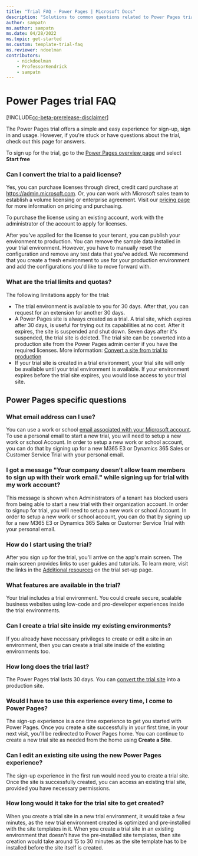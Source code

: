 ```yaml
---  
title: "Trial FAQ - Power Pages | Microsoft Docs"
description: "Solutions to common questions related to Power Pages trial setup and management. Learn how to resolve platform and app-specific issues."
author: sampatn
ms.author: sampatn
ms.date: 04/28/2022
ms.topic: get-started
ms.custom: template-trial-faq
ms.reviewer: ndoelman
contributors:
    - nickdoelman
    - ProfessorKendrick
    - sampatn
---
```


# Power Pages trial FAQ

[!INCLUDE[cc-beta-prerelease-disclaimer](../includes/cc-beta-prerelease-disclaimer.md)]

The Power Pages trial offers a simple and easy experience for sign-up, sign in and usage. However, if you're stuck or have questions about the trial, check out this page for answers. 

To sign up for the trial, go to the [Power Pages overview page](https://powerpages.microsoft.com/) and select **Start free**

### Can I convert the trial to a paid license?

Yes, you can purchase licenses through direct, credit card purchase at https://admin.microsoft.com. Or, you can work with Microsoft sales team to establish a volume licensing or enterprise agreement. Visit our [pricing page](https://powerapps.microsoft.com/en-us/pricing/) for more information on pricing and purchasing. 

To purchase the license using an existing account, work with the administrator of the account to apply for licenses. 

After you've applied for the license to your tenant, you can publish your environment to production. You can remove the sample data installed in your trial environment. However, you have to manually reset the configuration and remove any test data that you've added. We recommend that you create a fresh environment to use for your production environment and add the configurations you'd like to move forward with. 

### What are the trial limits and quotas?

The following limitations apply for the trial:
- The trial environment is available to you for 30 days. After that, you can request for an extension for another 30 days.
- A Power Pages site is always created as a trial. A trial site, which expires after 30 days, is useful for trying out its capabilities at no cost. After it expires, the site is suspended and shut down. Seven days after it's suspended, the trial site is deleted. The trial site can be converted into a production site from the Power Pages admin center if you have the required licenses. More information: [Convert a site from trial to production](/power-apps/maker/portals/admin/convert-portal#convert-a-portal-from-trial-to-production)
- If your trial site is created in a trial environment, your trial site will only be available until your trial environment is available. If your environment expires before the trial site expires, you would lose access to your trial site. 

## Power Pages specific questions

### What email address can I use?

You can use a work or school [email associated with your Microsoft account](https://support.microsoft.com/windows/what-is-a-microsoft-account-4a7c48e9-ff5a-e9c6-5a5c-1a57d66c3bfa).
To use a personal email to start a new trial, you will need to setup a new work or school Account. In order to setup a new work or school account, you can do that by signing up for a new M365 E3 or Dynamics 365 Sales or Customer Service Trial with your personal email.

### I got a message "Your company doesn’t allow team members to sign up with their work email." while signing up for trial with my work account?

This message is shown when Administrators of a tenant has blocked users from being able to start a new trial with their organization account. In order to signup for trial, you will need to setup a new work or school Account. In order to setup a new work or school account, you can do that by signing up for a new M365 E3 or Dynamics 365 Sales or Customer Service Trial with your personal email.

### How do I start using the trial?

After you sign up for the trial, you'll arrive on the app's main screen. The main screen provides links to user guides and tutorials. To learn more, visit the links in the [Additional resources](trial-signup.md#additional-resources) on the trial set-up page.

### What features are available in the trial?

Your trial includes a trial environment. You could create secure, scalable business websites using low-code and pro-developer experiences inside the trial environments. 

### Can I create a trial site inside my existing environments?

If you already have necessary privileges to create or edit a site in an environment, then you can create a trial site inside of the existing environments too. 

### How long does the trial last?

The Power Pages trial lasts 30 days. You can [convert the trial site](/power-apps/maker/portals/admin/convert-portal#convert-a-portal-from-trial-to-production) into a production site.  

### Would I have to use this experience every time, I come to Power Pages? 

The sign-up experience is a one time experience to get you started with Power Pages. Once you create a site successfully in your first time, in your next visit, you'll be redirected to Power Pages home. You can continue to create a new trial site as needed from the home using **Create a Site**. 

### Can I edit an existing site using the new Power Pages experience?

The sign-up experience in the first run would need you to create a trial site. Once the site is successfully created, you can access an existing trial site, provided you have necessary permissions. 

### How long would it take for the trial site to get created? 

When you create a trial site in a new trial environment, it would take a few minutes, as the new trial environment created is optimized and pre-installed with the site templates in it. When you create a trial site in an existing environment that doesn't have the pre-installed site templates, then site creation would take around 15 to 30 minutes as the site template has to be installed before the site itself is created. 



